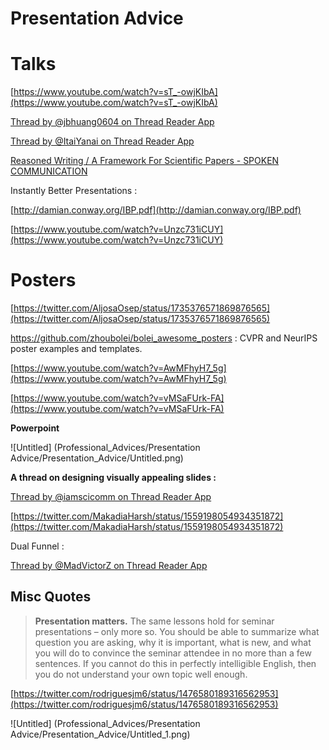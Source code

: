 # Presentation Advice

# Talks

[https://www.youtube.com/watch?v=sT_-owjKIbA](https://www.youtube.com/watch?v=sT_-owjKIbA)

[Thread by @jbhuang0604 on Thread Reader App](https://threadreaderapp.com/thread/1397058827405742085.html)

[Thread by @ItaiYanai on Thread Reader App](https://threadreaderapp.com/thread/1597793126454001664.html)

[Reasoned Writing / A Framework For Scientific Papers - SPOKEN COMMUNICATION](https://sites.google.com/view/reasonedwriting/home/FRAMEWORK_FOR_SCIENTIFIC_PAPERS/INCREASING_IMPACT/SPOKEN_COMMUNICATION?authuser=0&pli=1)

Instantly Better Presentations : 

[http://damian.conway.org/IBP.pdf](http://damian.conway.org/IBP.pdf)

[https://www.youtube.com/watch?v=Unzc731iCUY](https://www.youtube.com/watch?v=Unzc731iCUY)

# Posters

[https://twitter.com/AljosaOsep/status/1735376571869876565](https://twitter.com/AljosaOsep/status/1735376571869876565)

https://github.com/zhoubolei/bolei_awesome_posters : CVPR and NeurIPS poster examples and templates.

[https://www.youtube.com/watch?v=AwMFhyH7_5g](https://www.youtube.com/watch?v=AwMFhyH7_5g)

[https://www.youtube.com/watch?v=vMSaFUrk-FA](https://www.youtube.com/watch?v=vMSaFUrk-FA)

**Powerpoint**

![Untitled]
(Professional_Advices/Presentation Advice/Presentation_Advice/Untitled.png)

**A thread on designing visually appealing slides :** 

[Thread by @iamscicomm on Thread Reader App](https://threadreaderapp.com/thread/1532531980398641164.html)

[https://twitter.com/MakadiaHarsh/status/1559198054934351872](https://twitter.com/MakadiaHarsh/status/1559198054934351872)

Dual Funnel : 

[Thread by @MadVictorZ on Thread Reader App](https://threadreaderapp.com/thread/1593265772339478529.html)

## Misc Quotes

> 
> 
> 
> **Presentation matters.**
> The same lessons hold for seminar presentations – only more so. You should be able to
> summarize what question you are asking, why it is important, what is new, and what you
> will do to convince the seminar attendee in no more than a few sentences. If you cannot
> do this in perfectly intelligible English, then you do not understand your own topic well
> enough.
> 

[https://twitter.com/rodriguesjm6/status/1476580189316562953](https://twitter.com/rodriguesjm6/status/1476580189316562953)

![Untitled]
(Professional_Advices/Presentation Advice/Presentation_Advice/Untitled_1.png)